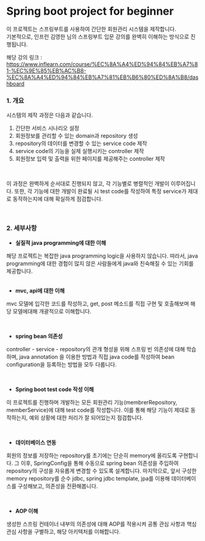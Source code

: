 # Spring boot project for beginner


이 프로젝트는 스프링부트를 사용하여 간단한 회원관리 시스템을 제작합니다.
<br>
기본적으로, 인프런 김영한 님의 스프링부트 입문 강의를 완벽히 이해하는 방식으로 진행됩니다.
<br>

해당 강의 링크 : 
https://www.inflearn.com/course/%EC%8A%A4%ED%94%84%EB%A7%81-%EC%9E%85%EB%AC%B8-%EC%8A%A4%ED%94%84%EB%A7%81%EB%B6%80%ED%8A%B8/dashboard

### 1. 개요
시스템의 제작 과정은 다음과 같습니다.
<br>
1. 간단한 서비스 시나리오 설정
2. 회원정보를 관리할 수 있는 domain과 repository 생성
3. repository의 데이터를 변경할 수 있는 service code 제작
4. service code의 기능을 실제 실행시키는 controller 제작
5. 회원정보 입력 및 출력을 위한 페이지를 제공해주는 controller 제작
<br>
   
이 과정은 완벽하게 순서대로 진행되지 않고, 각 기능별로 병렬적인 개발이 이루어집니다.
또한, 각 기능에 대한 개발이 완료될 시 test code를 작성하여 특정 service가 제대로 동작하는지에 대해 
확실하게 점검합니다.

<br>

### 2. 세부사항
- **실질적 java programming에 대한 이해**
  
해당 프로젝트는 복잡한 java programming logic을 사용하지 않습니다. 따라서, java programming에 대한 경험이 많지 않은 사람들에게
java와 친숙해질 수 있는 기회를 제공합니다.
<br>
<br>

- **mvc, api에 대한 이해**
  
mvc 모델에 입각한 코드를 작성하고, get, post 메소드를 직접 구현 및 호출해보며 해당 모델에대해
개괄적으로 이해합니다.

<br>

- **spring bean 의존성**

controller - service - repository의 관걔 형성을 위해 스프링 빈 의존성에 대해 학습하며, java annotation 을 이용한 방법과 직접 java code를 작성하여 bean configuration을 등록하는 방법을 모두 다룹니다.

<br>

- **Spring boot test code 작성 이해**

이 프로젝트를 진행하며 개발하는 모든 회원관리 기능(membrerRepository, memberService)에 대해 
test code를 작성합니다. 이를 통해 해당 기능이 제대로 동작하는지, 예외 상황에 대한 처리가 잘 되어있는지 점검합니다. 

<br>


- **데이터베이스 연동**

회원의 정보를 저장하는 repository를 초기에는 단순히 memory에 올리도록 구현합니다. 그 이후, SpringConfig을 통해 수동으로 spring bean 의존성을 주입하여 repository의 구성을 자유롭게 변경할 수 있도록 설계합니다. 
마지막으로, 앞서 구성한 memory repository를 순수 jdbc, spring jdbc template, jpa를 이용해 데이터베이스를 구성해보고, 의존성을 전환해봅니다.


<br>

- **AOP 이해**

생성한 스프링 컨테이너 내부의 의존성에 대해 AOP를 적용시켜 공통 관심 사항과 핵심 관심 사항을 구별하고, 해당 아키텍처를 이해합니다.
